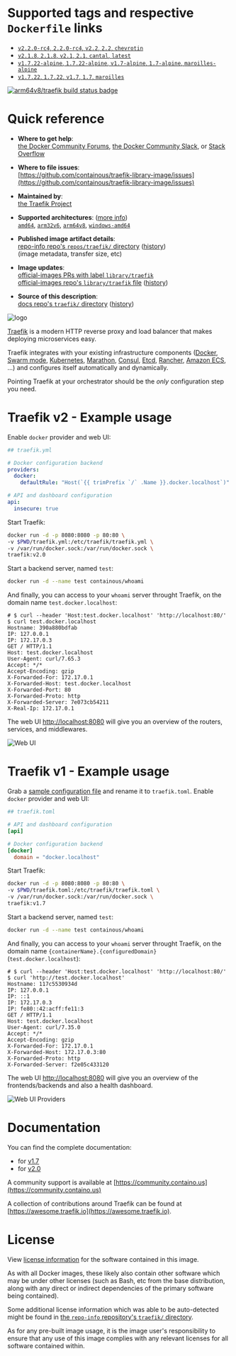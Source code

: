 <!--

********************************************************************************

WARNING:

    DO NOT EDIT "traefik/README.md"

    IT IS AUTO-GENERATED

    (from the other files in "traefik/" combined with a set of templates)

********************************************************************************

-->

# Supported tags and respective `Dockerfile` links

-	[`v2.2.0-rc4`, `2.2.0-rc4`, `v2.2`, `2.2`, `chevrotin`](https://github.com/containous/traefik-library-image/blob/1462e946e3f26e1f9e1304b871ae5601f2ea51c9/alpine/Dockerfile)
-	[`v2.1.8`, `2.1.8`, `v2.1`, `2.1`, `cantal`, `latest`](https://github.com/containous/traefik-library-image/blob/54c85ae7aae481a322866441eddc662dc4466b23/alpine/Dockerfile)
-	[`v1.7.22-alpine`, `1.7.22-alpine`, `v1.7-alpine`, `1.7-alpine`, `maroilles-alpine`](https://github.com/containous/traefik-library-image/blob/6008680615736b1db5070d8d5ad159e9d04d28ec/alpine/Dockerfile)
-	[`v1.7.22`, `1.7.22`, `v1.7`, `1.7`, `maroilles`](https://github.com/containous/traefik-library-image/blob/6008680615736b1db5070d8d5ad159e9d04d28ec/scratch/Dockerfile)

[![arm64v8/traefik build status badge](https://img.shields.io/jenkins/s/https/doi-janky.infosiftr.net/job/multiarch/job/arm64v8/job/traefik.svg?label=arm64v8/traefik%20%20build%20job)](https://doi-janky.infosiftr.net/job/multiarch/job/arm64v8/job/traefik/)

# Quick reference

-	**Where to get help**:  
	[the Docker Community Forums](https://forums.docker.com/), [the Docker Community Slack](http://dockr.ly/slack), or [Stack Overflow](https://stackoverflow.com/search?tab=newest&q=docker)

-	**Where to file issues**:  
	[https://github.com/containous/traefik-library-image/issues](https://github.com/containous/traefik-library-image/issues)

-	**Maintained by**:  
	[the Traefik Project](https://github.com/containous/traefik-library-image)

-	**Supported architectures**: ([more info](https://github.com/docker-library/official-images#architectures-other-than-amd64))  
	[`amd64`](https://hub.docker.com/r/amd64/traefik/), [`arm32v6`](https://hub.docker.com/r/arm32v6/traefik/), [`arm64v8`](https://hub.docker.com/r/arm64v8/traefik/), [`windows-amd64`](https://hub.docker.com/r/winamd64/traefik/)

-	**Published image artifact details**:  
	[repo-info repo's `repos/traefik/` directory](https://github.com/docker-library/repo-info/blob/master/repos/traefik) ([history](https://github.com/docker-library/repo-info/commits/master/repos/traefik))  
	(image metadata, transfer size, etc)

-	**Image updates**:  
	[official-images PRs with label `library/traefik`](https://github.com/docker-library/official-images/pulls?q=label%3Alibrary%2Ftraefik)  
	[official-images repo's `library/traefik` file](https://github.com/docker-library/official-images/blob/master/library/traefik) ([history](https://github.com/docker-library/official-images/commits/master/library/traefik))

-	**Source of this description**:  
	[docs repo's `traefik/` directory](https://github.com/docker-library/docs/tree/master/traefik) ([history](https://github.com/docker-library/docs/commits/master/traefik))

![logo](https://raw.githubusercontent.com/docker-library/docs/a6cc2c5f4bc6658168f2a0abbb0307acaefff80e/traefik/logo.png)

[Traefik](https://traefik.io) is a modern HTTP reverse proxy and load balancer that makes deploying microservices easy.

Traefik integrates with your existing infrastructure components ([Docker](https://www.docker.com/), [Swarm mode](https://docs.docker.com/engine/swarm/), [Kubernetes](https://kubernetes.io), [Marathon](https://mesosphere.github.io/marathon/), [Consul](https://www.consul.io/), [Etcd](https://coreos.com/etcd/), [Rancher](https://rancher.com), [Amazon ECS](https://aws.amazon.com/ecs), ...) and configures itself automatically and dynamically.

Pointing Traefik at your orchestrator should be the *only* configuration step you need.

# Traefik v2 - Example usage

Enable `docker` provider and web UI:

```yml
## traefik.yml

# Docker configuration backend
providers:
  docker:
    defaultRule: "Host(`{{ trimPrefix `/` .Name }}.docker.localhost`)"

# API and dashboard configuration
api:
  insecure: true
```

Start Traefik:

```bash
docker run -d -p 8080:8080 -p 80:80 \
-v $PWD/traefik.yml:/etc/traefik/traefik.yml \
-v /var/run/docker.sock:/var/run/docker.sock \
traefik:v2.0
```

Start a backend server, named `test`:

```bash
docker run -d --name test containous/whoami
```

And finally, you can access to your `whoami` server throught Traefik, on the domain name `test.docker.localhost`:

```console
# $ curl --header 'Host:test.docker.localhost' 'http://localhost:80/'
$ curl test.docker.localhost
Hostname: 390a880bdfab
IP: 127.0.0.1
IP: 172.17.0.3
GET / HTTP/1.1
Host: test.docker.localhost
User-Agent: curl/7.65.3
Accept: */*
Accept-Encoding: gzip
X-Forwarded-For: 172.17.0.1
X-Forwarded-Host: test.docker.localhost
X-Forwarded-Port: 80
X-Forwarded-Proto: http
X-Forwarded-Server: 7e073cb54211
X-Real-Ip: 172.17.0.1
```

The web UI [http://localhost:8080](http://localhost:8080) will give you an overview of the routers, services, and middlewares.

![Web UI](https://raw.githubusercontent.com/containous/traefik/v2.0/docs/content/assets/img/webui-dashboard.png)

# Traefik v1 - Example usage

Grab a [sample configuration file](https://raw.githubusercontent.com/containous/traefik/v1.7/traefik.sample.toml) and rename it to `traefik.toml`. Enable `docker` provider and web UI:

```toml
## traefik.toml

# API and dashboard configuration
[api]

# Docker configuration backend
[docker]
  domain = "docker.localhost"
```

Start Traefik:

```bash
docker run -d -p 8080:8080 -p 80:80 \
-v $PWD/traefik.toml:/etc/traefik/traefik.toml \
-v /var/run/docker.sock:/var/run/docker.sock \
traefik:v1.7
```

Start a backend server, named `test`:

```bash
docker run -d --name test containous/whoami
```

And finally, you can access to your `whoami` server throught Traefik, on the domain name `{containerName}.{configuredDomain}` (`test.docker.localhost`):

```console
# $ curl --header 'Host:test.docker.localhost' 'http://localhost:80/'
$ curl 'http://test.docker.localhost'
Hostname: 117c5530934d
IP: 127.0.0.1
IP: ::1
IP: 172.17.0.3
IP: fe80::42:acff:fe11:3
GET / HTTP/1.1
Host: test.docker.localhost
User-Agent: curl/7.35.0
Accept: */*
Accept-Encoding: gzip
X-Forwarded-For: 172.17.0.1
X-Forwarded-Host: 172.17.0.3:80
X-Forwarded-Proto: http
X-Forwarded-Server: f2e05c433120
```

The web UI [http://localhost:8080](http://localhost:8080) will give you an overview of the frontends/backends and also a health dashboard.

![Web UI Providers](https://raw.githubusercontent.com/containous/traefik/v1.7/docs/img/web.frontend.png)

# Documentation

You can find the complete documentation:

-	for [v1.7](https://docs.traefik.io/v1.7)
-	for [v2.0](https://docs.traefik.io/v2.0)

A community support is available at [https://community.containo.us](https://community.containo.us)

A collection of contributions around Traefik can be found at [https://awesome.traefik.io](https://awesome.traefik.io).

# License

View [license information](https://github.com/containous/traefik/blob/master/LICENSE.md) for the software contained in this image.

As with all Docker images, these likely also contain other software which may be under other licenses (such as Bash, etc from the base distribution, along with any direct or indirect dependencies of the primary software being contained).

Some additional license information which was able to be auto-detected might be found in [the `repo-info` repository's `traefik/` directory](https://github.com/docker-library/repo-info/tree/master/repos/traefik).

As for any pre-built image usage, it is the image user's responsibility to ensure that any use of this image complies with any relevant licenses for all software contained within.
